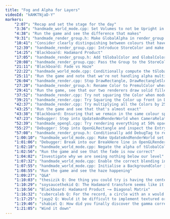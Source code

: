 ```yaml
---
title: "Fog and Alpha for Layers"
videoId: "kAHKTNjaD-Y"
markers:
    "2:07": "Recap and set the stage for the day"
    "3:36": "handmade_world_mode.cpp: Set Volumes to not be Upright in UpdateAndRenderWorld"
    "4:38": "Run the game and see the difference that makes"
    "9:31": "handmade_render_group.h: Make GlobalAlpha in render_group a v4 and rename it to GlobalModulate"
    "10:41": "Consider clearly distinguishing between colours that have premultiplied alpha and those that don't"
    "12:39": "handmade_render_group.cpp: Introduce StoreColor and make PushBitmap, PushRect and Clear call it"
    "14:25": "Blackboard: Hadamard Product"
    "17:05": "handmade_render_group.h: Add tGlobalColor and GlobalColor to render_group to allow us to do a linear blend as well as a modulate"
    "20:08": "handmade_render_group.cpp: Pass the Group to the StoreColor calls"
    "21:11": "Blackboard: Fade vs Haze"
    "22:22": "handmade_world_mode.cpp: Conditionally compute the tGlobalColor and GlobalColor for fade and haze in UpdateAndRenderWorld"
    "25:11": "Run the game and note that we're not handling alpha multiplication correctly"
    "26:04": "handmade_render.cpp: Stop DrawRectangle, DrawRectangleSlowly and DrawRectangleQuickly from premultiplying the alpha"
    "27:20": "handmade_render_group.h: Rename Color to PremulColor where appropriate"
    "29:41": "Run the game, see that our two renderers draw solid filled rectangles in different colours and investigate why this is the case"
    "37:52": "handmade_render.cpp: Try not squaring the Color when modulating incoming Color in DrawRectangle"
    "39:21": "handmade_render.cpp: Try Squaring the Color up front in DrawRectangle"
    "42:37": "handmade_render.cpp: Try multiplying all the Colors by 255 again"
    "43:25": "Run the game and see that that's almost exact"
    "43:38": "Blackboard: Ensuring that we remain in the same colour space"
    "47:23": "Debugger: Step into UpdateAndRenderWorld when CameraRelativeP.z > FadeTopStartZ and inspect the Color values"
    "52:39": "handmade_opengl.cpp: Try rendering everything at 50% opacity"
    "55:27": "Debugger: Step into OpenGLRectangle and inspect the Entry->PremulColor values"
    "57:08": "handmade_render_group.h: Conditionally add DebugTag to render_group_entry_header and render_group if we are in HANDMADE_SLOW mode"
    "1:00:10": "handmade_world_mode.cpp: Make UpdateAndRenderWorld set DebugTag to 1 if CameraRelativeP.z > FadeTopStartZ"
    "1:01:06": "Debugger: Break into our BreakHere line in OpenGLRenderCommands"
    "1:02:18": "handmade_world_mode.cpp: Negate the alpha of tGlobalColor for the fade"
    "1:02:56": "Run the game and see that the fade is now correct"
    "1:04:02": "Investigate why we are seeing nothing below our level"
    "1:07:32": "handmade_world_mode.cpp: Enable the correct blending in UpdateAndRenderWorld"
    "1:07:55": "handmade_world_mode.cpp: Initialise a BackgroundColor in UpdateAndRenderWorld and pass this to Clear and the GlobalColor for the lowest floors"
    "1:08:55": "Run the game and see the haze happening"
    "1:09:27": "Q&A"
    "1:10:03": "thesizik Q: One thing you could try is having the center of the perspective projection be the player's position, so things on other levels line up straight"
    "1:10:29": "soysaucethekid Q: The Hadamard transform seems like it can be used for a lot of things. What is it doing in handmade_world.cpp in the subtract function?"
    "1:10:56": "Blackboard: Hadamard Product ~= Diagonal Matrix"
    "1:16:32": "cubercaleb Q: For the record, a circle with an x would be the tensor product"
    "1:17:25": "jayp2 Q: Would it be difficult to implement textured or just different fog colors, so you could make, for instance, vignetted fog?"
    "1:19:46": "shabiel Q: How did you finally discover the gamma correction bug? What was the clue that made you say ah ha?"
    "1:21:05": "Wind it down"
---
```


